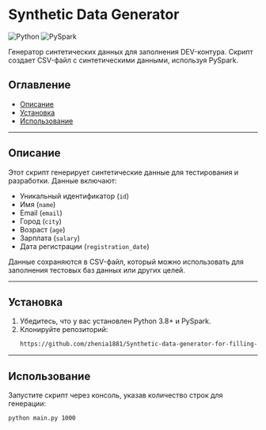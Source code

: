 # Synthetic Data Generator

![Python](https://img.shields.io/badge/Python-3.8%2B-blue)
![PySpark](https://img.shields.io/badge/PySpark-3.x-orange)

Генератор синтетических данных для заполнения DEV-контура. Скрипт создает CSV-файл с синтетическими данными, используя PySpark.

## Оглавление
- [Описание](#описание)
- [Установка](#установка)
- [Использование](#использование)

---

## Описание

Этот скрипт генерирует синтетические данные для тестирования и разработки. Данные включают:
- Уникальный идентификатор (`id`)
- Имя (`name`)
- Email (`email`)
- Город (`city`)
- Возраст (`age`)
- Зарплата (`salary`)
- Дата регистрации (`registration_date`)

Данные сохраняются в CSV-файл, который можно использовать для заполнения тестовых баз данных или других целей.

---

## Установка

1. Убедитесь, что у вас установлен Python 3.8+ и PySpark.
2. Клонируйте репозиторий:
   ```bash
   https://github.com/zhenia1881/Synthetic-data-generator-for-filling-the-DEV-circuit.git
   ```
   
---

## Использование

Запустите скрипт через консоль, указав количество строк для генерации:
   ```bash
   python main.py 1000
   ```


   

